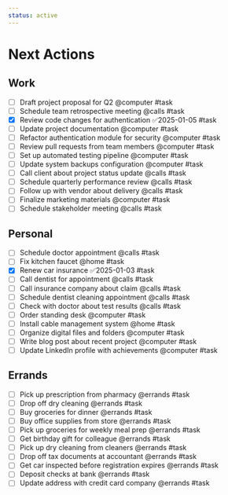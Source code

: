```yaml
---
status: active
---
```


# Next Actions

## Work

- [ ] Draft project proposal for Q2 @computer #task
- [ ] Schedule team retrospective meeting @calls #task
- [x] Review code changes for authentication ✅2025-01-05 #task
- [ ] Update project documentation @computer #task
- [ ] Refactor authentication module for security @computer #task
- [ ] Review pull requests from team members @computer #task
- [ ] Set up automated testing pipeline @computer #task
- [ ] Update system backups configuration @computer #task
- [ ] Call client about project status update @calls #task
- [ ] Schedule quarterly performance review @calls #task
- [ ] Follow up with vendor about delivery @calls #task
- [ ] Finalize marketing materials @computer #task
- [ ] Schedule stakeholder meeting @calls #task

## Personal

- [ ] Schedule doctor appointment @calls #task
- [ ] Fix kitchen faucet @home #task
- [x] Renew car insurance ✅2025-01-03 #task
- [ ] Call dentist for appointment @calls #task
- [ ] Call insurance company about claim @calls #task
- [ ] Schedule dentist cleaning appointment @calls #task
- [ ] Check with doctor about test results @calls #task
- [ ] Order standing desk @computer #task
- [ ] Install cable management system @home #task
- [ ] Organize digital files and folders @computer #task
- [ ] Write blog post about recent project @computer #task
- [ ] Update LinkedIn profile with achievements @computer #task

## Errands

- [ ] Pick up prescription from pharmacy @errands #task
- [ ] Drop off dry cleaning @errands #task
- [ ] Buy groceries for dinner @errands #task
- [ ] Buy office supplies from store @errands #task
- [ ] Pick up groceries for weekly meal prep @errands #task
- [ ] Get birthday gift for colleague @errands #task
- [ ] Pick up dry cleaning from cleaners @errands #task
- [ ] Drop off tax documents at accountant @errands #task
- [ ] Get car inspected before registration expires @errands #task
- [ ] Deposit checks at bank @errands #task
- [ ] Update address with credit card company @errands #task
